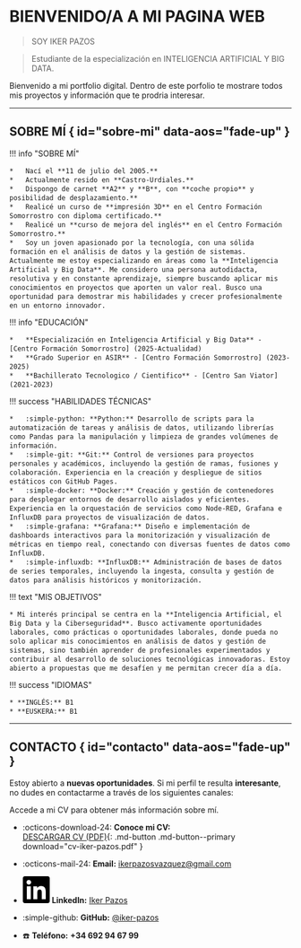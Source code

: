 # BIENVENIDO/A A MI PAGINA WEB
> SOY IKER PAZOS  
  
> Estudiante de la especialización en INTELIGENCIA ARTIFICIAL Y BIG DATA.

Bienvenido a mi portfolio digital. Dentro de este porfolio te mostrare todos mis proyectos y información que te prodria interesar. 



---

## SOBRE MÍ { id="sobre-mi" data-aos="fade-up" }

!!! info "SOBRE MÍ"

    *   Nací el **11 de julio del 2005.**
    *   Actualmente resido en **Castro-Urdiales.**
    *   Dispongo de carnet **A2** y **B**, con **coche propio** y posibilidad de desplazamiento.**
    *   Realicé un curso de **impresión 3D** en el Centro Formación Somorrostro con diploma certificado.**
    *   Realicé un **curso de mejora del inglés** en el Centro Formación Somorrostro.**
    *   Soy un joven apasionado por la tecnología, con una sólida formación en el análisis de datos y la gestión de sistemas. Actualmente me estoy especializando en áreas como la **Inteligencia Artificial y Big Data**. Me considero una persona autodidacta, resolutiva y en constante aprendizaje, siempre buscando aplicar mis conocimientos en proyectos que aporten un valor real. Busco una oportunidad para demostrar mis habilidades y crecer profesionalmente en un entorno innovador.

!!! info "EDUCACIÓN"

    *   **Especialización en Inteligencia Artificial y Big Data** - [Centro Formación Somorrostro] (2025-Actualidad)
    *   **Grado Superior en ASIR** - [Centro Formación Somorrostro] (2023-2025)
    *   **Bachillerato Tecnologico / Cientifico** - [Centro San Viator] (2021-2023)

!!! success "HABILIDADES TÉCNICAS"

    *   :simple-python: **Python:** Desarrollo de scripts para la automatización de tareas y análisis de datos, utilizando librerías como Pandas para la manipulación y limpieza de grandes volúmenes de información.
    *   :simple-git: **Git:** Control de versiones para proyectos personales y académicos, incluyendo la gestión de ramas, fusiones y colaboración. Experiencia en la creación y despliegue de sitios estáticos con GitHub Pages.
    *   :simple-docker: **Docker:** Creación y gestión de contenedores para desplegar entornos de desarrollo aislados y eficientes. Experiencia en la orquestación de servicios como Node-RED, Grafana e InfluxDB para proyectos de visualización de datos.
    *   :simple-grafana: **Grafana:** Diseño e implementación de dashboards interactivos para la monitorización y visualización de métricas en tiempo real, conectando con diversas fuentes de datos como InfluxDB.
    *   :simple-influxdb: **InfluxDB:** Administración de bases de datos de series temporales, incluyendo la ingesta, consulta y gestión de datos para análisis históricos y monitorización.

!!! text "MIS OBJETIVOS"

    * Mi interés principal se centra en la **Inteligencia Artificial, el Big Data y la Ciberseguridad**. Busco activamente oportunidades laborales, como prácticas o oportunidades laborales, donde pueda no solo aplicar mis conocimientos en análisis de datos y gestión de sistemas, sino también aprender de profesionales experimentados y contribuir al desarrollo de soluciones tecnológicas innovadoras. Estoy abierto a propuestas que me desafíen y me permitan crecer día a día.

!!! success "IDIOMAS"

    * **INGLÉS:** B1
    * **EUSKERA:** B1
---
<!--
## PROYECTOS { id="proyectos" data-aos="fade-up" }

Esta es una selección de los proyectos más representativos en los que he trabajado.

<div class="grid cards" markdown>

-   __Despliegue de Monitorización__

    ---

    **Descripción:** Creación de un stack de monitorización completo usando Elastic Stack y Grafana para visualizar métricas y logs de sistemas en tiempo real.

    **Tecnologías:** `Elasticsearch` `Logstash` `Kibana` `Grafana` `Docker`

    [:octicons-arrow-right-24: Ver en GitHub](https://github.com/tu-usuario/proyecto-1)

-   __Análisis de Datos con Python__

    ---

    **Descripción:** Script para la ingesta y análisis de un gran volumen de datos, generando informes automáticos sobre patrones y anomalías.

    **Tecnologías:** `Python` `Pandas` `Matplotlib` `Git`

    [:octicons-arrow-right-24: Ver en GitHub](https://github.com/tu-usuario/proyecto-2)

</div>

---
-->
## CONTACTO { id="contacto" data-aos="fade-up" }

Estoy abierto a **nuevas oportunidades**. Si mi perfil te resulta **interesante**, no dudes en contactarme a través de los siguientes canales:

Accede a mi CV para obtener más información sobre mí. 

-   :octicons-download-24: **Conoce mi CV:** <br> [DESCARGAR CV (PDF)](assets/cv-iker-pazos.pdf){: .md-button .md-button--primary download="cv-iker-pazos.pdf" }


-   :octicons-mail-24: **Email:** [ikerpazosvazquez@gmail.com](mailto:ikerpazosvazquez@gmail.com)
-   <img src="../assets/icons/linkedin.svg" class="icon" /> **LinkedIn:** [Iker Pazos](https://www.linkedin.com/in/iker-pazos-vazquez-23226736b/)
-   :simple-github: **GitHub:** [@iker-pazos](https://github.com/iker-pazos)
-   :telephone: **Teléfono:** **+34 692 94 67 99**

